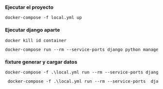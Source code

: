 ### Ejecutar el proyecto
<pre>docker-compose -f local.yml up</pre>

### Ejecutar django aparte
<pre>docker kill id_container</pre>
<pre>docker-compose run --rm --service-ports django python manage.py shell_plus --settings=sgventas.settings.develop</pre>

### fixture generar y cargar datos
<pre>docker-compose -f .\local.yml run --rm --service-ports django python manage.py dumpdata branches.Branch  --settings=sgventas.settings.develop</pre>
<pre> docker-compose -f .\local.yml run --rm --service-ports  django python manage.py loaddata fixtures/Branch.json --app branches.Branch --settings=sgventas.settings.develop</pre>